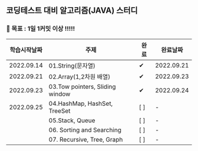 ## 코딩테스트 대비 알고리즘(JAVA) 스터디

### 🚩 목표 : 1일 1커밋 이상 !!!!!

| 학습시작날짜     | 주제                              | 완료  | 완료날짜       |
|------------|---------------------------------|-----|------------|
| 2022.09.14 | 01.String(문자열)                  | ✔   | 2022.09.21 |
| 2022.09.21 | 02.Array(1,2차원 배열)              | ✔ | 2022.09.23 |
| 2022.09.23 | 03.Tow pointers, Sliding window | ✔ | 2022.09.24 |
| 2022.09.25 | 04.HashMap, HashSet, TreeSet    | [ ] | -          |
|            | 05.Stack, Queue                 | [ ] | -          |
|            | 06. Sorting and Searching       | [ ] | -          |
|            | 07. Recursive, Tree, Graph      | [ ] | -          |
